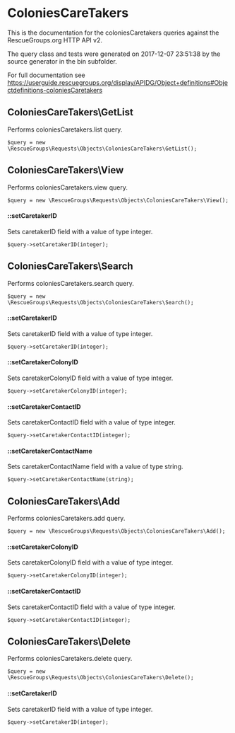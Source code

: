 # ColoniesCareTakers

This is the documentation for the coloniesCaretakers queries against the RescueGroups.org HTTP API v2.

The query class and tests were generated on 2017-12-07 23:51:38 by the source generator in the bin subfolder.

For full documentation see https://userguide.rescuegroups.org/display/APIDG/Object+definitions#Objectdefinitions-coloniesCaretakers

## ColoniesCareTakers\GetList

Performs coloniesCaretakers.list query.

    $query = new \RescueGroups\Requests\Objects\ColoniesCareTakers\GetList();



## ColoniesCareTakers\View

Performs coloniesCaretakers.view query.

    $query = new \RescueGroups\Requests\Objects\ColoniesCareTakers\View();

#### ::setCaretakerID

Sets caretakerID field with a value of type integer.

    $query->setCaretakerID(integer);



## ColoniesCareTakers\Search

Performs coloniesCaretakers.search query.

    $query = new \RescueGroups\Requests\Objects\ColoniesCareTakers\Search();

#### ::setCaretakerID

Sets caretakerID field with a value of type integer.

    $query->setCaretakerID(integer);

#### ::setCaretakerColonyID

Sets caretakerColonyID field with a value of type integer.

    $query->setCaretakerColonyID(integer);

#### ::setCaretakerContactID

Sets caretakerContactID field with a value of type integer.

    $query->setCaretakerContactID(integer);

#### ::setCaretakerContactName

Sets caretakerContactName field with a value of type string.

    $query->setCaretakerContactName(string);



## ColoniesCareTakers\Add

Performs coloniesCaretakers.add query.

    $query = new \RescueGroups\Requests\Objects\ColoniesCareTakers\Add();

#### ::setCaretakerColonyID

Sets caretakerColonyID field with a value of type integer.

    $query->setCaretakerColonyID(integer);

#### ::setCaretakerContactID

Sets caretakerContactID field with a value of type integer.

    $query->setCaretakerContactID(integer);



## ColoniesCareTakers\Delete

Performs coloniesCaretakers.delete query.

    $query = new \RescueGroups\Requests\Objects\ColoniesCareTakers\Delete();

#### ::setCaretakerID

Sets caretakerID field with a value of type integer.

    $query->setCaretakerID(integer);





